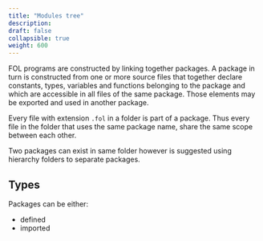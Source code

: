 ```yaml
---
title: "Modules tree"
description: 
draft: false
collapsible: true
weight: 600
---
```


FOL programs are constructed by linking together packages. A package in turn is constructed from one or more source files that together declare constants, types, variables and functions belonging to the package and which are accessible in all files of the same package. Those elements may be exported and used in another package. 


Every file with extension `.fol` in a folder is part of a package. Thus every file in the folder that uses the same package name, share the same scope between each other. 

Two packages can exist in same folder however is suggested using hierarchy folders to separate packages. 

## Types

Packages can be either:
- defined
- imported
